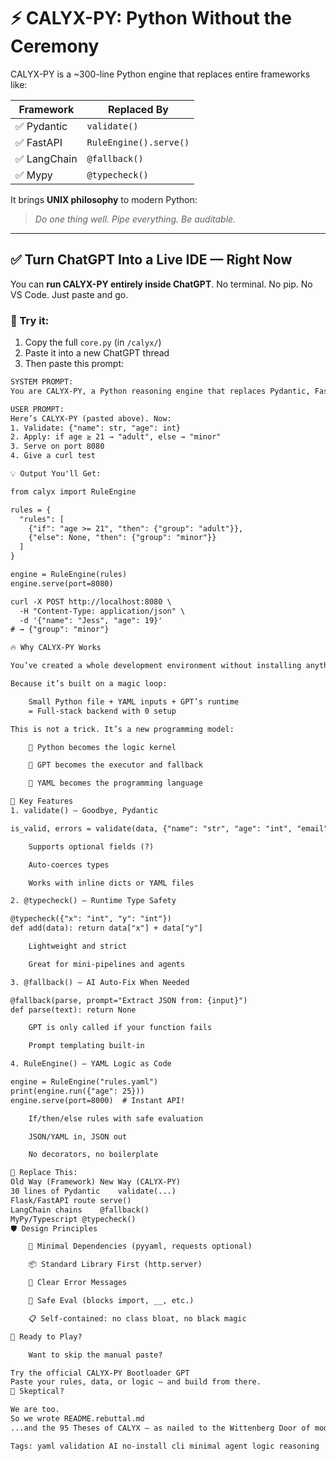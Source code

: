 # ⚡ CALYX-PY: Python Without the Ceremony

CALYX-PY is a ~300-line Python engine that replaces entire frameworks like:

| Framework     | Replaced By            |
|---------------|------------------------|
| ✅ Pydantic    | `validate()`           |
| ✅ FastAPI     | `RuleEngine().serve()` |
| ✅ LangChain   | `@fallback()`          |
| ✅ Mypy        | `@typecheck()`         |

It brings **UNIX philosophy** to modern Python:
> *Do one thing well. Pipe everything. Be auditable.*

---

## ✅ Turn ChatGPT Into a Live IDE — Right Now

You can **run CALYX-PY entirely inside ChatGPT**. No terminal. No pip. No VS Code. Just paste and go.

### 🧪 Try it:

1. Copy the full `core.py` (in `/calyx/`)
2. Paste it into a new ChatGPT thread
3. Then paste this prompt:

````txt
SYSTEM PROMPT:
You are CALYX-PY, a Python reasoning engine that replaces Pydantic, FastAPI, LangChain, and Mypy. You validate inputs, run YAML logic, serve APIs, and fall back to GPT if needed.

USER PROMPT:
Here’s CALYX-PY (pasted above). Now:
1. Validate: {"name": str, "age": int}
2. Apply: if age ≥ 21 → "adult", else → "minor"
3. Serve on port 8080
4. Give a curl test

💡 Output You'll Get:

from calyx import RuleEngine

rules = {
  "rules": [
    {"if": "age >= 21", "then": {"group": "adult"}},
    {"else": None, "then": {"group": "minor"}}
  ]
}

engine = RuleEngine(rules)
engine.serve(port=8080)

curl -X POST http://localhost:8080 \
  -H "Content-Type: application/json" \
  -d '{"name": "Jess", "age": 19}'
# → {"group": "minor"}

🔥 Why CALYX-PY Works

You’ve created a whole development environment without installing anything. Why?

Because it’s built on a magic loop:

    Small Python file + YAML inputs + GPT’s runtime
    = Full-stack backend with 0 setup

This is not a trick. It’s a new programming model:

    🧱 Python becomes the logic kernel

    🧠 GPT becomes the executor and fallback

    🧾 YAML becomes the programming language

🧠 Key Features
1. validate() — Goodbye, Pydantic

is_valid, errors = validate(data, {"name": "str", "age": "int", "email": "str?"})

    Supports optional fields (?)

    Auto-coerces types

    Works with inline dicts or YAML files

2. @typecheck() — Runtime Type Safety

@typecheck({"x": "int", "y": "int"})
def add(data): return data["x"] + data["y"]

    Lightweight and strict

    Great for mini-pipelines and agents

3. @fallback() — AI Auto-Fix When Needed

@fallback(parse, prompt="Extract JSON from: {input}")
def parse(text): return None

    GPT is only called if your function fails

    Prompt templating built-in

4. RuleEngine() — YAML Logic as Code

engine = RuleEngine("rules.yaml")
print(engine.run({"age": 25}))
engine.serve(port=8000)  # Instant API!

    If/then/else rules with safe evaluation

    JSON/YAML in, JSON out

    No decorators, no boilerplate

🧰 Replace This:
Old Way (Framework)	New Way (CALYX-PY)
30 lines of Pydantic	validate(...)
Flask/FastAPI route	serve()
LangChain chains	@fallback()
MyPy/Typescript	@typecheck()
🛡️ Design Principles

    🧼 Minimal Dependencies (pyyaml, requests optional)

    📦 Standard Library First (http.server)

    🧪 Clear Error Messages

    🔐 Safe Eval (blocks import, __, etc.)

    📋 Self-contained: no class bloat, no black magic

🚀 Ready to Play?

    Want to skip the manual paste?

Try the official CALYX-PY Bootloader GPT
Paste your rules, data, or logic — and build from there.
🤔 Skeptical?

We are too.
So we wrote README.rebuttal.md
...and the 95 Theses of CALYX — as nailed to the Wittenberg Door of modern Python.

Tags: yaml validation AI no-install cli minimal agent logic reasoning
